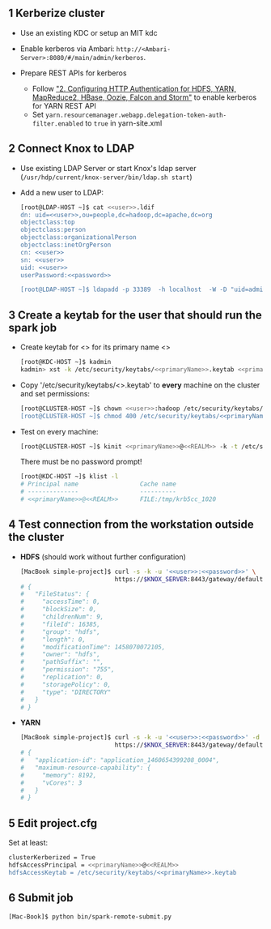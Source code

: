 ## 1 Kerberize cluster

- Use an existing KDC or setup an MIT kdc

- Enable kerberos via Ambari: `http://<Ambari-Server>:8080/#/main/admin/kerberos`.

- Prepare REST APIs for kerberos
	- Follow ["2. Configuring HTTP Authentication for HDFS, YARN, MapReduce2, HBase, Oozie, Falcon and Storm"](http://docs.hortonworks.com/HDPDocuments/Ambari-2.1.2.0/bk_Ambari_Security_Guide/content/_configuring_http_authentication_for_HDFS_YARN_MapReduce2_HBase_Oozie_Falcon_and_Storm.html) to enable kerberos for YARN REST API
	- Set `yarn.resourcemanager.webapp.delegation-token-auth-filter.enabled` to `true` in yarn-site.xml



## 2 Connect Knox to LDAP

- Use existing LDAP Server or start Knox's ldap server (`/usr/hdp/current/knox-server/bin/ldap.sh start`)

- Add a new user to LDAP:

	```bash
	[root@LDAP-HOST ~]$ cat <<user>>.ldif
	dn: uid=<<user>>,ou=people,dc=hadoop,dc=apache,dc=org
	objectclass:top
	objectclass:person
	objectclass:organizationalPerson
	objectclass:inetOrgPerson
	cn: <<user>>
	sn: <<user>>
	uid: <<user>>
	userPassword:<<password>>

	[root@LDAP-HOST ~]$ ldapadd -p 33389  -h localhost  -W -D "uid=admin,ou=people,dc=hadoop,dc=apache,dc=org" -f <<user>>.ldif
	```


## 3 Create a keytab for the user that should run the spark job

- Create keytab for <<user>> for its primary name <<primaryName>>

	```bash
	[root@KDC-HOST ~]$ kadmin
	kadmin> xst -k /etc/security/keytabs/<<primaryName>>.keytab <<primaryName>>@<<REALM>>
	```

-	Copy '/etc/security/keytabs/<<primaryName>>.keytab' to **every** machine on the cluster and set permissions:

	```bash
	[root@CLUSTER-HOST ~]$ chown <<user>>:hadoop /etc/security/keytabs/<<primaryName>>.keytab
	[root@CLUSTER-HOST ~]$ chmod 400 /etc/security/keytabs/<<primaryName>>.keytab
	```

- Test on every machine:

	```bash 
	[root@CLUSTER-HOST ~]$ kinit <<primaryName>>@<<REALM>> -k -t /etc/security/keytabs/<<primaryName>>.keytab
	```

	There must be no password prompt!

	```bash
	[root@KDC-HOST ~]$ klist -l 
	# Principal name                 Cache name
	# --------------                 ----------
	# <<primaryName>>@<<REALM>>      FILE:/tmp/krb5cc_1020
	```



## 4 Test connection from the workstation outside the cluster

- **HDFS** (should work without further configuration)

	```bash
	[MacBook simple-project]$ curl -s -k -u '<<user>>:<<password>>' \
	                          https://$KNOX_SERVER:8443/gateway/default/webhdfs/v1/?op=GETFILESTATUS | jq .
	# {
	#   "FileStatus": {
	#     "accessTime": 0,
	#     "blockSize": 0,
	#     "childrenNum": 9,
	#     "fileId": 16385,
	#     "group": "hdfs",
	#     "length": 0,
	#     "modificationTime": 1458070072105,
	#     "owner": "hdfs",
	#     "pathSuffix": "",
	#     "permission": "755",
	#     "replication": 0,
	#     "storagePolicy": 0,
	#     "type": "DIRECTORY"
	#   }
	# }
	```


- **YARN**

	```bash
	[MacBook simple-project]$ curl -s -k -u '<<user>>:<<password>>' -d '' \
	                          https://$KNOX_SERVER:8443/gateway/default/resourcemanager/v1/cluster/apps/new-application
	# {
	#   "application-id": "application_1460654399208_0004",
	#   "maximum-resource-capability": {
	#     "memory": 8192,
	#     "vCores": 3
	#   }
	# }
	```

## 5 Edit project.cfg

Set at least:

```bash
clusterKerberized = True
hdfsAccessPrincipal = <<primaryName>>@<<REALM>>
hdfsAccessKeytab = /etc/security/keytabs/<<primaryName>>.keytab
```

## 6 Submit job

```bash
[Mac-Book]$ python bin/spark-remote-submit.py
```
